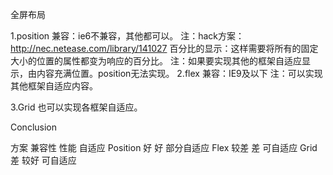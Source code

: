 全屏布局

1.position
	兼容：ie6不兼容，其他都可以。
		注：hack方案：http://nec.netease.com/library/141027
	百分比的显示：这样需要将所有的固定大小的位置的属性都变为响应的百分比。
	注：如果要实现其他的框架自适应显示，由内容充满位置。position无法实现。
2.flex
	兼容：IE9及以下
	注：可以实现其他框架自适应内容。

3.Grid
	也可以实现各框架自适应。



Conclusion

方案			兼容性		性能		自适应
Position	好			好		部分自适应
Flex 		较差			差		可自适应
Grid		差			较好		可自适应